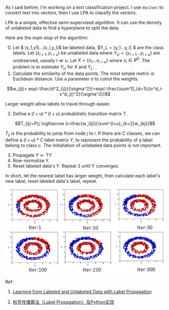 <!-- 
.. title: Brief Introduction of Label Propagation Algorithm
.. slug: brief-introduction-of-label-propagation-algorithm
.. date: 2017-07-16 23:46:04 UTC+08:00
.. tags: mathjax
.. category: 
.. link: 
.. description: 
.. type: text
-->

As I said before, I'm working on a text classification project. I use `doc2vec` to convert text into vectors, then I use LPA to classify the vectors.

LPA is a simple, effective semi-supervised algotithm. It can use the density of unlabeled data to find a hyperplane to split the data.

Here are the main stop of the algorithm:

0. Let $ (x_1,y1)...(x_l,y_l)$ be labeled data, $Y_L = \{y_1...y_l\} $ are the class labels. Let $(x_{l+1},y_{l+u})$ be unlabeled data where $Y_U = \{y_{l+1}...y_{l+u}\}$ are unobserved, useally $l \ll u$. Let $X=\{x_1...x_{l+u}\}$ where $x_i\in R^D$. The problem is to estimate $Y_U$ for $X$ and $Y_L$.
1. Calculate the similarity of the data points. The most simple metric is Euclidean distance. Use a parameter $\sigma$ to cotrol the weights.

$$w_{ij}= exp(-\frac{d^2_{ij}}{\sigma^2})=exp(-\frac{\sum^D_{d=1}{(x^d_i-x^d_j})^2}{\sigma^2})$$

Larger weight allow labels to travel through easier.

2. Define a $(l+u)*(l+u)$ probabilistic transition matrix $T$.

$$T_{ij}=P(j \rightarrow i)=\frac{w_{ij}}{\sum^{l+u}_{k=2}w_{kj}}$$

$T_{ij}$ is the probability to jump from node $j$ to $i$. If there are $C$ classes, we can define a $(l+u)*C$ label matrix $Y$, to represent the probability of a label belong to class $c$. The initialiation of unlabeled data points is not important.

3. Propagate $Y \leftarrow TY$
4. Row-normalize Y.
5. Reset labeled data's Y. Repeat 3 until Y converges.

In short, let the nearest label has larger weight, then calculate each label's new label, reset labeled data's label, repeat.

![label spreading](/images/label_spreading.png)

Ref:

1. [Learning from Labeled and Unlabeled Data with Label Propagation](http://mlg.eng.cam.ac.uk/zoubin/papers/CMU-CALD-02-107.pdf)

2. [标签传播算法（Label Propagation）及Python实现](<http://blog.csdn.net/zouxy09/article/details/49105265>)
